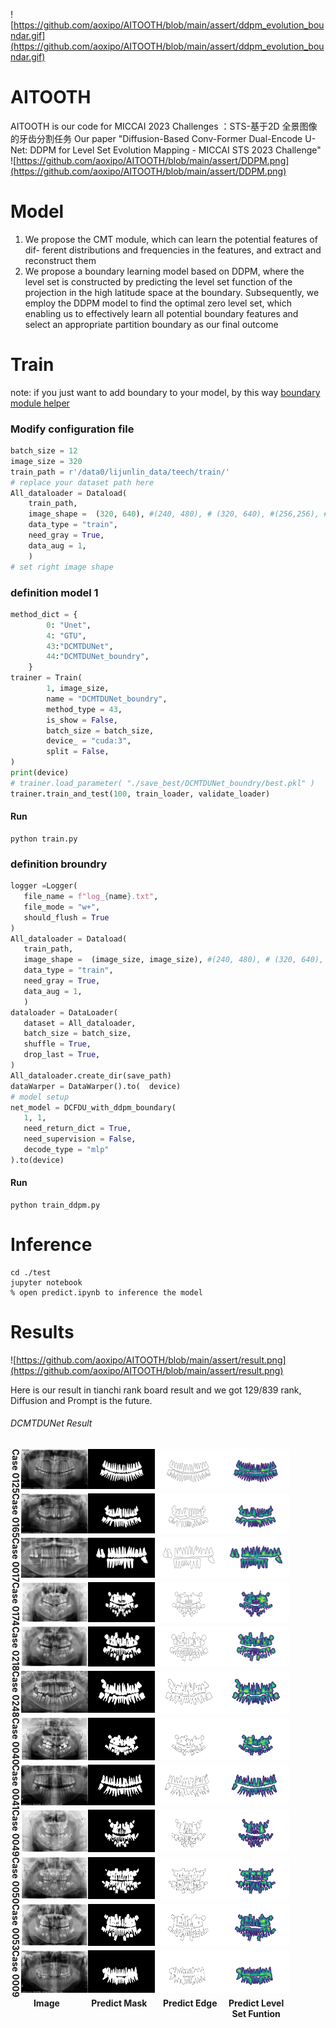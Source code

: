 ![https://github.com/aoxipo/AITOOTH/blob/main/assert/ddpm_evolution_boundar.gif](https://github.com/aoxipo/AITOOTH/blob/main/assert/ddpm_evolution_boundar.gif)

# AITOOTH
AITOOTH is our code for MICCAI 2023 Challenges ：STS-基于2D 全景图像的牙齿分割任务
Our paper "Diffusion-Based Conv-Former Dual-Encode U-Net: DDPM for Level Set Evolution Mapping - MICCAI STS 2023 Challenge"
![https://github.com/aoxipo/AITOOTH/blob/main/assert/DDPM.png](https://github.com/aoxipo/AITOOTH/blob/main/assert/DDPM.png)

# Model

1. We propose the CMT module, which can learn the potential features of dif-
   ferent distributions and frequencies in the features, and extract and reconstruct
   them
2. We propose a boundary learning model based on DDPM, where the level
   set is constructed by predicting the level set function of the projection in the high
   latitude space at the boundary. Subsequently, we employ the DDPM model to
   find the optimal zero level set, which enabling us to effectively learn all potential
   boundary features and select an appropriate partition boundary as our final
   outcome

# Train
note: if you just want to add boundary to your model, by this way [boundary module helper](./boundry/README.md)
### Modify configuration file

```python
batch_size = 12
image_size = 320
train_path = r'/data0/lijunlin_data/teech/train/'
# replace your dataset path here
All_dataloader = Dataload(
    train_path, 
    image_shape =  (320, 640), #(240, 480), # (320, 640), #(256,256), #(320, 640),
    data_type = "train",
    need_gray = True,
    data_aug = 1,
    )
# set right image shape
```

### definition model 1 

```python
method_dict = {
        0: "Unet",
        4: "GTU",
        43:"DCMTDUNet",
       	44:"DCMTDUNet_boundry",
    }
trainer = Train( 
        1, image_size,
        name = "DCMTDUNet_boundry",
        method_type = 43,
        is_show = False,
        batch_size = batch_size,
        device_ = "cuda:3",
        split = False,
)
print(device)
# trainer.load_parameter( "./save_best/DCMTDUNet_boundry/best.pkl" )
trainer.train_and_test(100, train_loader, validate_loader)
```

#### Run 
```shell
python train.py
```

### definition broundry 

```python
logger =Logger( 
   file_name = f"log_{name}.txt", 
   file_mode = "w+", 
   should_flush = True
)
All_dataloader = Dataload(
   train_path, 
   image_shape =  (image_size, image_size), #(240, 480), # (320, 640), #(256,256), #(320, 640),
   data_type = "train",
   need_gray = True,
   data_aug = 1,
   )
dataloader = DataLoader(
   dataset = All_dataloader,
   batch_size = batch_size,
   shuffle = True,
   drop_last = True,
)
All_dataloader.create_dir(save_path)
dataWarper = DataWarper().to(  device)
# model setup
net_model = DCFDU_with_ddpm_boundary(
   1, 1, 
   need_return_dict = True,
   need_supervision = False,
   decode_type = "mlp"
).to(device)
```

#### Run 
```shell
python train_ddpm.py
```

# Inference

```shell
cd ./test
jupyter notebook
% open predict.ipynb to inference the model
```

# Results

![https://github.com/aoxipo/AITOOTH/blob/main/assert/result.png](https://github.com/aoxipo/AITOOTH/blob/main/assert/result.png)

Here is our result in tianchi rank board result and we got 129/839 rank,  Diffusion and Prompt is the future.

###### DCMTDUNet Result

<!-- ![good case](https://github.com/aoxipo/AITOOTH/blob/main/assert/img1.png) -->


<div style = "align:center; display: flex;" >
   <div style = "writing-mode:vertical-lr;text-align: center;" width = "8%", height = "100%"><strong>Case 0125</strong></div>
   <div style = "direction: ltr;"  width = "90%">
      <img src="https://github.com/aoxipo/AITOOTH/blob/main/assert/read/test_125.png" width="22%" height="90%"><img src="https://github.com/aoxipo/AITOOTH/blob/main/assert/read/test_125_mask.png" width="22%" height="90%"><img src="https://github.com/aoxipo/AITOOTH/blob/main/assert/read/test_125edge.png" width="22%" height="90%"/><img src="https://github.com/aoxipo/AITOOTH/blob/main/assert/read/test_125_levelset.png" width="22%" height="90%"/>
   </div>
</div>
    

<div style = "align:center; display: flex;" >
   <div style = "writing-mode:vertical-lr;text-align: center;" width = "8%", height = "100%"><strong>Case 0165</strong></div>
   <div style = "direction: ltr;"  width = "90%">
      <img src="https://github.com/aoxipo/AITOOTH/blob/main/assert/read/test_165.png" width="22%" height="90%"><img src="https://github.com/aoxipo/AITOOTH/blob/main/assert/read/test_165_mask.png" width="22%" height="90%"><img src="https://github.com/aoxipo/AITOOTH/blob/main/assert/read/test_165edge.png" width="22%" height="90%"/><img src="https://github.com/aoxipo/AITOOTH/blob/main/assert/read/test_165_levelset.png" width="22%" height="90%"/>
   </div>
</div>
    

<div style = "align:center; display: flex;" >
   <div style = "writing-mode:vertical-lr;text-align: center;" width = "8%", height = "100%"><strong>Case 0017</strong></div>
   <div style = "direction: ltr;"  width = "90%">
      <img src="https://github.com/aoxipo/AITOOTH/blob/main/assert/read/test_17.png" width="22%" height="90%"><img src="https://github.com/aoxipo/AITOOTH/blob/main/assert/read/test_17_mask.png" width="22%" height="90%"><img src="https://github.com/aoxipo/AITOOTH/blob/main/assert/read/test_17edge.png" width="22%" height="90%"/><img src="https://github.com/aoxipo/AITOOTH/blob/main/assert/read/test_17_levelset.png" width="22%" height="90%"/>
   </div>
</div>
    

<div style = "align:center; display: flex;" >
   <div style = "writing-mode:vertical-lr;text-align: center;" width = "8%", height = "100%"><strong>Case 0174</strong></div>
   <div style = "direction: ltr;"  width = "90%">
      <img src="https://github.com/aoxipo/AITOOTH/blob/main/assert/read/test_174.png" width="22%" height="90%"><img src="https://github.com/aoxipo/AITOOTH/blob/main/assert/read/test_174_mask.png" width="22%" height="90%"><img src="https://github.com/aoxipo/AITOOTH/blob/main/assert/read/test_174edge.png" width="22%" height="90%"/><img src="https://github.com/aoxipo/AITOOTH/blob/main/assert/read/test_174_levelset.png" width="22%" height="90%"/>
   </div>
</div>
    

<div style = "align:center; display: flex;" >
   <div style = "writing-mode:vertical-lr;text-align: center;" width = "8%", height = "100%"><strong>Case 0218</strong></div>
   <div style = "direction: ltr;"  width = "90%">
      <img src="https://github.com/aoxipo/AITOOTH/blob/main/assert/read/test_218.png" width="22%" height="90%"><img src="https://github.com/aoxipo/AITOOTH/blob/main/assert/read/test_218_mask.png" width="22%" height="90%"><img src="https://github.com/aoxipo/AITOOTH/blob/main/assert/read/test_218edge.png" width="22%" height="90%"/><img src="https://github.com/aoxipo/AITOOTH/blob/main/assert/read/test_218_levelset.png" width="22%" height="90%"/>
   </div>
</div>
    

<div style = "align:center; display: flex;" >
   <div style = "writing-mode:vertical-lr;text-align: center;" width = "8%", height = "100%"><strong>Case 0248</strong></div>
   <div style = "direction: ltr;"  width = "90%">
      <img src="https://github.com/aoxipo/AITOOTH/blob/main/assert/read/test_248.png" width="22%" height="90%"><img src="https://github.com/aoxipo/AITOOTH/blob/main/assert/read/test_248_mask.png" width="22%" height="90%"><img src="https://github.com/aoxipo/AITOOTH/blob/main/assert/read/test_248edge.png" width="22%" height="90%"/><img src="https://github.com/aoxipo/AITOOTH/blob/main/assert/read/test_248_levelset.png" width="22%" height="90%"/>
   </div>
</div>
    

<div style = "align:center; display: flex;" >
   <div style = "writing-mode:vertical-lr;text-align: center;" width = "8%", height = "100%"><strong>Case 0040</strong></div>
   <div style = "direction: ltr;"  width = "90%">
      <img src="https://github.com/aoxipo/AITOOTH/blob/main/assert/read/test_40.png" width="22%" height="90%"><img src="https://github.com/aoxipo/AITOOTH/blob/main/assert/read/test_40_mask.png" width="22%" height="90%"><img src="https://github.com/aoxipo/AITOOTH/blob/main/assert/read/test_40edge.png" width="22%" height="90%"/><img src="https://github.com/aoxipo/AITOOTH/blob/main/assert/read/test_40_levelset.png" width="22%" height="90%"/>
   </div>
</div>
    

<div style = "align:center; display: flex;" >
   <div style = "writing-mode:vertical-lr;text-align: center;" width = "8%", height = "100%"><strong>Case 0041</strong></div>
   <div style = "direction: ltr;"  width = "90%">
      <img src="https://github.com/aoxipo/AITOOTH/blob/main/assert/read/test_41.png" width="22%" height="90%"><img src="https://github.com/aoxipo/AITOOTH/blob/main/assert/read/test_41_mask.png" width="22%" height="90%"><img src="https://github.com/aoxipo/AITOOTH/blob/main/assert/read/test_41edge.png" width="22%" height="90%"/><img src="https://github.com/aoxipo/AITOOTH/blob/main/assert/read/test_41_levelset.png" width="22%" height="90%"/>
   </div>
</div>
    

<div style = "align:center; display: flex;" >
   <div style = "writing-mode:vertical-lr;text-align: center;" width = "8%", height = "100%"><strong>Case 0049</strong></div>
   <div style = "direction: ltr;"  width = "90%">
      <img src="https://github.com/aoxipo/AITOOTH/blob/main/assert/read/test_49.png" width="22%" height="90%"><img src="https://github.com/aoxipo/AITOOTH/blob/main/assert/read/test_49_mask.png" width="22%" height="90%"><img src="https://github.com/aoxipo/AITOOTH/blob/main/assert/read/test_49edge.png" width="22%" height="90%"/><img src="https://github.com/aoxipo/AITOOTH/blob/main/assert/read/test_49_levelset.png" width="22%" height="90%"/>
   </div>
</div>
    

<div style = "align:center; display: flex;" >
   <div style = "writing-mode:vertical-lr;text-align: center;" width = "8%", height = "100%"><strong>Case 0050</strong></div>
   <div style = "direction: ltr;"  width = "90%">
      <img src="https://github.com/aoxipo/AITOOTH/blob/main/assert/read/test_50.png" width="22%" height="90%"><img src="https://github.com/aoxipo/AITOOTH/blob/main/assert/read/test_50_mask.png" width="22%" height="90%"><img src="https://github.com/aoxipo/AITOOTH/blob/main/assert/read/test_50edge.png" width="22%" height="90%"/><img src="https://github.com/aoxipo/AITOOTH/blob/main/assert/read/test_50_levelset.png" width="22%" height="90%"/>
   </div>
</div>
    

<div style = "align:center; display: flex;" >
   <div style = "writing-mode:vertical-lr;text-align: center;" width = "8%", height = "100%"><strong>Case 0053</strong></div>
   <div style = "direction: ltr;"  width = "90%">
      <img src="https://github.com/aoxipo/AITOOTH/blob/main/assert/read/test_53.png" width="22%" height="90%"><img src="https://github.com/aoxipo/AITOOTH/blob/main/assert/read/test_53_mask.png" width="22%" height="90%"><img src="https://github.com/aoxipo/AITOOTH/blob/main/assert/read/test_53edge.png" width="22%" height="90%"/><img src="https://github.com/aoxipo/AITOOTH/blob/main/assert/read/test_53_levelset.png" width="22%" height="90%"/>
   </div>
</div>
    

<div style = "align:center; display: flex;" >
   <div style = "writing-mode:vertical-lr;text-align: center;" width = "8%", height = "100%"><strong>Case 0009</strong></div>
   <div style = "direction: ltr;"  width = "90%">
      <img src="https://github.com/aoxipo/AITOOTH/blob/main/assert/read/test_9.png" width="22%" height="90%"><img src="https://github.com/aoxipo/AITOOTH/blob/main/assert/read/test_9_mask.png" width="22%" height="90%"><img src="https://github.com/aoxipo/AITOOTH/blob/main/assert/read/test_9edge.png" width="22%" height="90%"/><img src="https://github.com/aoxipo/AITOOTH/blob/main/assert/read/test_9_levelset.png" width="22%" height="90%"/>
   </div>
</div>

<div style = "align:center;text-align: center;display: flex; width:100%" >
   <div style = "direction: ltr; width:23%;" ><strong>Image</strong></div>
    <div style = "direction: ltr; width:23%;" ><strong>Predict Mask</strong></div>
     <div style = "direction: ltr; width:22%;" ><strong>Predict Edge</strong></div>
      <div style = "direction: ltr; width:20%;" ><strong>Predict Level Set Funtion</strong></div>
</div>